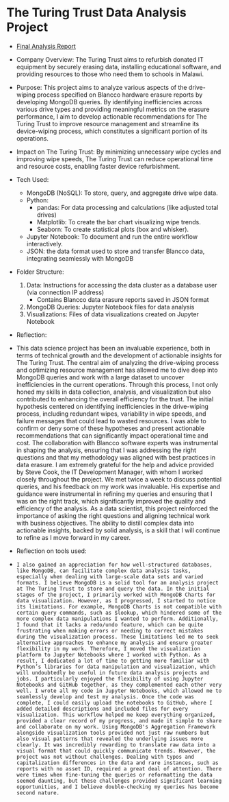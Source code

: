 # The Turing Trust Data Analysis Project

* [Final Analysis Report](https://www.canva.com/design/DAGXr81qhjQ/1NHgjnik3NnQPdNrXbX4ow/edit?utm_content=DAGXr81qhjQ&utm_campaign=designshare&utm_medium=link2&utm_source=sharebutton)

* Company Overview: The Turing Trust aims to refurbish donated IT equipment by securely erasing data, installing educational software, and providing resources to those who need them to schools in Malawi.

* Purpose: This project aims to analyze various aspects of the drive-wiping process specified on Blancco hardware erasure reports by developing MongoDB queries. By identifying inefficiencies across various drive types and providing meaningful metrics on the erasure performance, I aim to develop actionable recommendations for The Turing Trust to improve resource management and streamline its device-wiping process, which constitutes a significant portion of its operations.

* Impact on The Turing Trust: By minimizing unnecessary wipe cycles and improving wipe speeds, The Turing Trust can reduce operational time and resource costs, enabling faster device refurbishment.

* Tech Used:
  - MongoDB (NoSQL): To store, query, and aggregate drive wipe data.
  - Python:
    - pandas: For data processing and calculations (like adjusted total drives)
    - Matplotlib: To create the bar chart visualizing wipe trends.
    - Seaborn: To create statistical plots (box and whisker).
  - Jupyter Notebook: To document and run the entire workflow interactively.
  - JSON: the data format used to store and transfer Blancco data, integrating seamlessly with MongoDB

* Folder Structure: 
    1. Data: Instructions for accessing the data cluster as a database user (via connection IP address)
       - Contains Blancco data erasure reports saved in JSON format
    2. MongoDB Queries: Jupyter Notebook files for data analysis
    3. Visualizations: Files of data visualizations created on Jupyter Notebook

* Reflection:
*   This data science project has been an invaluable experience, both in terms of technical growth and the development of actionable insights for The Turing Trust. The central aim of analyzing the drive-wiping process and optimizing resource management has allowed me to dive deep into MongoDB queries and work with a large dataset to uncover inefficiencies in the current operations. Through this process, I not only honed my skills in data collection, analysis, and visualization but also contributed to enhancing the overall efficiency for the trust. The initial hypothesis centered on identifying inefficiencies in the drive-wiping process, including redundant wipes, variability in wipe speeds, and failure messages that could lead to wasted resources. I was able to confirm or deny some of these hypotheses and present actionable recommendations that can significantly impact operational time and cost. The collaboration with Blancco software experts was instrumental in shaping the analysis, ensuring that I was addressing the right questions and that my methodology was aligned with best practices in data erasure. I am extremely grateful for the help and advice provided by Steve Cook, the IT Development Manager, with whom I worked closely throughout the project. We met twice a week to discuss potential queries, and his feedback on my work was invaluable. His expertise and guidance were instrumental in refining my queries and ensuring that I was on the right track, which significantly improved the quality and efficiency of the analysis. As a data scientist, this project reinforced the importance of asking the right questions and aligning technical work with business objectives. The ability to distill complex data into actionable insights, backed by solid analysis, is a skill that I will continue to refine as I move forward in my career.
*   Reflection on tools used:
*     I also gained an appreciation for how well-structured databases, like MongoDB, can facilitate complex data analysis tasks, especially when dealing with large-scale data sets and varied formats. I believe MongoDB is a solid tool for an analysis project at The Turing Trust to store and query the data. In the initial stages of the project, I primarily worked with MongoDB Charts for data visualization. However, as I progressed, I started to notice its limitations. For example, MongoDB Charts is not compatible with certain query commands, such as $lookup, which hindered some of the more complex data manipulations I wanted to perform. Additionally, I found that it lacks a redo/undo feature, which can be quite frustrating when making errors or needing to correct mistakes during the visualization process. These limitations led me to seek alternative approaches to enhance my analysis and ensure greater flexibility in my work. Therefore, I moved the visualization platform to Jupyter Notebooks where I worked with Python. As a result, I dedicated a lot of time to getting more familiar with Python’s libraries for data manipulation and visualization, which will undoubtedly be useful in future data analysis projects and jobs. I particularly enjoyed the flexibility of using Jupyter Notebooks and GitHub together, as they complemented each other very well. I wrote all my code in Jupyter Notebooks, which allowed me to seamlessly develop and test my analysis. Once the code was complete, I could easily upload the notebooks to GitHub, where I added detailed descriptions and included files for every visualization. This workflow helped me keep everything organized, provided a clear record of my progress, and made it simple to share and collaborate on my work. Using MongoDB's Aggregation Framework alongside visualization tools provided not just raw numbers but also visual patterns that revealed the underlying issues more clearly. It was incredibly rewarding to translate raw data into a visual format that could quickly communicate trends. However, the project was not without challenges. Dealing with typos and capitalization differences in the data and rare instances, such as reports with no asset ID, required a great deal of attention. There were times when fine-tuning the queries or reformatting the data seemed daunting, but these challenges provided significant learning opportunities, and I believe double-checking my queries has become second nature. 


